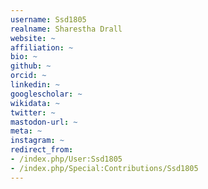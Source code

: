 ```yaml
---
username: Ssd1805
realname: Sharestha Drall
website: ~
affiliation: ~
bio: ~
github: ~
orcid: ~
linkedin: ~
googlescholar: ~
wikidata: ~
twitter: ~
mastodon-url: ~
meta: ~
instagram: ~
redirect_from:
- /index.php/User:Ssd1805
- /index.php/Special:Contributions/Ssd1805
---
```

